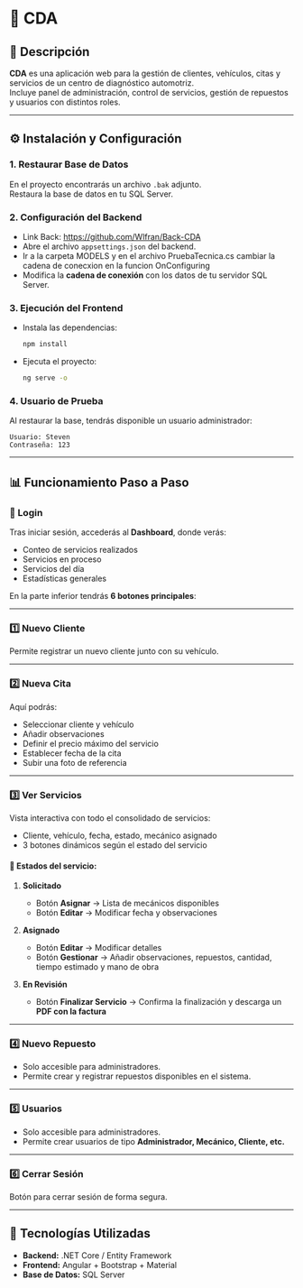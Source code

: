 # 🚗 CDA

## 📌 Descripción  
**CDA** es una aplicación web para la gestión de clientes, vehículos, citas y servicios de un centro de diagnóstico automotriz.  
Incluye panel de administración, control de servicios, gestión de repuestos y usuarios con distintos roles.

---

## ⚙️ Instalación y Configuración

### 1. Restaurar Base de Datos  
En el proyecto encontrarás un archivo `.bak` adjunto.  
Restaura la base de datos en tu SQL Server.

### 2. Configuración del Backend  
- Link Back: https://github.com/Wlfran/Back-CDA
- Abre el archivo `appsettings.json` del backend.
- Ir a la carpeta MODELS y en el archivo PruebaTecnica.cs cambiar la cadena de conecxion en la funcion OnConfiguring
- Modifica la **cadena de conexión** con los datos de tu servidor SQL Server.

### 3. Ejecución del Frontend  
- Instala las dependencias:  
  ```bash
  npm install
  ```  
- Ejecuta el proyecto:  
  ```bash
  ng serve -o
  ```  

### 4. Usuario de Prueba  
Al restaurar la base, tendrás disponible un usuario administrador:  

```
Usuario: Steven
Contraseña: 123
```

---

## 📊 Funcionamiento Paso a Paso

### 🔐 Login  
Tras iniciar sesión, accederás al **Dashboard**, donde verás:  
- Conteo de servicios realizados  
- Servicios en proceso  
- Servicios del día  
- Estadísticas generales  

En la parte inferior tendrás **6 botones principales**:

---

### 1️⃣ Nuevo Cliente  
Permite registrar un nuevo cliente junto con su vehículo.

---

### 2️⃣ Nueva Cita  
Aquí podrás:  
- Seleccionar cliente y vehículo  
- Añadir observaciones  
- Definir el precio máximo del servicio  
- Establecer fecha de la cita  
- Subir una foto de referencia  

---

### 3️⃣ Ver Servicios  
Vista interactiva con todo el consolidado de servicios:  
- Cliente, vehículo, fecha, estado, mecánico asignado  
- 3 botones dinámicos según el estado del servicio

#### 🔹 Estados del servicio:
1. **Solicitado**  
   - Botón **Asignar** → Lista de mecánicos disponibles  
   - Botón **Editar** → Modificar fecha y observaciones  

2. **Asignado**  
   - Botón **Editar** → Modificar detalles  
   - Botón **Gestionar** → Añadir observaciones, repuestos, cantidad, tiempo estimado y mano de obra  

3. **En Revisión**  
   - Botón **Finalizar Servicio** → Confirma la finalización y descarga un **PDF con la factura**  

---

### 4️⃣ Nuevo Repuesto  
- Solo accesible para administradores.  
- Permite crear y registrar repuestos disponibles en el sistema.

---

### 5️⃣ Usuarios  
- Solo accesible para administradores.  
- Permite crear usuarios de tipo **Administrador, Mecánico, Cliente, etc.**

---

### 6️⃣ Cerrar Sesión  
Botón para cerrar sesión de forma segura.

---

## 📂 Tecnologías Utilizadas
- **Backend:** .NET Core / Entity Framework  
- **Frontend:** Angular + Bootstrap + Material  
- **Base de Datos:** SQL Server  
